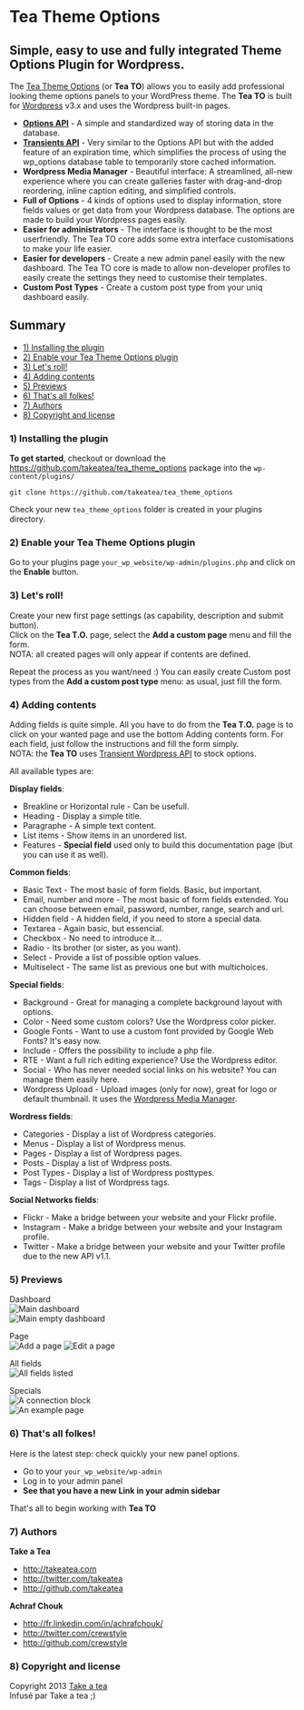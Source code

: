 # Tea Theme Options


## Simple, easy to use and fully integrated Theme Options Plugin for Wordpress.

The [Tea Theme Options](http://takeatea.github.com/tea_to_wp/) (or **Tea TO**) allows you to easily add professional looking theme options panels to your WordPress theme. The **Tea TO** is built for [Wordpress](http://wordpress.org "CMS Wordpress") v3.x and uses the Wordpress built-in pages.

+ [**Options API**](http://codex.wordpress.org/Options_API) - A simple and standardized way of storing data in the database.
+ [**Transients API**](http://codex.wordpress.org/Transients_API) - Very similar to the Options API but with the added feature of an expiration time, which simplifies the process of using the wp_options database table to temporarily store cached information.
+ **Wordpress Media Manager** - Beautiful interface: A streamlined, all-new experience where you can create galleries faster with drag-and-drop reordering, inline caption editing, and simplified controls.
+ **Full of Options** - 4 kinds of options used to display information, store fields values or get data from your Wordpress database. The options are made to build your Wordpress pages easily.
+ **Easier for administrators** - The interface is thought to be the most userfriendly. The Tea TO core adds some extra interface customisations to make your life easier.
+ **Easier for developers** - Create a new admin panel easily with the new dashboard. The Tea TO core is made to allow non-developer profiles to easily create the settings they need to customise their templates.
+ **Custom Post Types** - Create a custom post type from your uniq dashboard easily.  


## Summary

+ [1) Installing the plugin](#1-installing-the-plugin)
+ [2) Enable your Tea Theme Options plugin](#2-enable-your-tea-theme-options-plugin)
+ [3) Let's roll!](#3-lets-roll)
+ [4) Adding contents](#4-adding-contents)
+ [5) Previews](#5-previews)
+ [6) That's all folkes!](#6-thats-all-folkes)
+ [7) Authors](#7-authors)
+ [8) Copyright and license](#8-copyright-and-license)


### 1) Installing the plugin

**To get started**, checkout or download the https://github.com/takeatea/tea_theme_options package into the `wp-content/plugins/`

    git clone https://github.com/takeatea/tea_theme_options

Check your new `tea_theme_options` folder is created in your plugins directory.  


### 2) Enable your Tea Theme Options plugin

Go to your plugins page `your_wp_website/wp-admin/plugins.php` and click on the **Enable** button.


### 3) Let's roll!

Create your new first page settings (as capability, description and submit button).  
Click on the **Tea T.O.** page, select the **Add a custom page** menu and fill the form.  
NOTA: all created pages will only appear if contents are defined.

Repeat the process as you want/need :)
You can easily create Custom post types from the **Add a custom post type** menu: as usual, just fill the form.  


### 4) Adding contents

Adding fields is quite simple. All you have to do from the **Tea T.O.** page is to click on your wanted page and use the bottom Adding contents form. For each field, just follow the instructions and fill the form simply.  
NOTA: the **Tea TO** uses [Transient Wordpress API](http://codex.wordpress.org/Transients_API) to stock options.

All available types are:

**Display fields**:
+ Breakline or Horizontal rule - Can be usefull.
+ Heading - Display a simple title.
+ Paragraphe - A simple text content.
+ List items - Show items in an unordered list.
+ Features - **Special field** used only to build this documentation page (but you can use it as well).

**Common fields**:
+ Basic Text - The most basic of form fields. Basic, but important.
+ Email, number and more - The most basic of form fields extended. You can choose between email, password, number, range, search and url.
+ Hidden field - A hidden field, if you need to store a special data.
+ Textarea - Again basic, but essencial.
+ Checkbox - No need to introduce it...
+ Radio - Its brother (or sister, as you want).
+ Select - Provide a list of possible option values.
+ Multiselect - The same list as previous one but with multichoices.

**Special fields**:
+ Background - Great for managing a complete background layout with options.
+ Color - Need some custom colors? Use the Wordpress color picker.
+ Google Fonts - Want to use a custom font provided by Google Web Fonts? It's easy now.
+ Include - Offers the possibility to include a php file.
+ RTE - Want a full rich editing experience? Use the Wordpress editor.
+ Social - Who has never needed social links on his website? You can manage them easily here.
+ Wordpress Upload - Upload images (only for now), great for logo or default thumbnail. It uses the [Wordpress Media Manager](http://codex.wordpress.org/Version_3.5#Highlights).

**Wordress fields**:
+ Categories - Display a list of Wordpress categories.
+ Menus - Display a list of Wordpress menus.
+ Pages - Display a list of Wordpress pages.
+ Posts - Display a list of Wrdpress posts.
+ Post Types - Display a list of Wordpress posttypes.
+ Tags - Display a list of Wordpress tags.

**Social Networks fields**:
+ Flickr - Make a bridge between your website and your Flickr profile.
+ Instagram - Make a bridge between your website and your Instagram profile.
+ Twitter - Make a bridge between your website and your Twitter profile due to the new API v1.1.


### 5) Previews

Dashboard  
![Main dashboard](http://plugins.svn.wordpress.org/tea-theme-options/assets/screenshot-1.jpg)  
![Main empty dashboard](http://plugins.svn.wordpress.org/tea-theme-options/assets/screenshot-2.jpg)  

Page  
![Add a page](http://plugins.svn.wordpress.org/tea-theme-options/assets/screenshot-3.jpg)
![Edit a page](http://plugins.svn.wordpress.org/tea-theme-options/assets/screenshot-4.jpg)  

All fields  
![All fields listed](http://plugins.svn.wordpress.org/tea-theme-options/assets/screenshot-5.jpg)  

Specials  
![A connection block](http://plugins.svn.wordpress.org/tea-theme-options/assets/screenshot-6.jpg)  
![An example page](http://plugins.svn.wordpress.org/tea-theme-options/assets/screenshot-7.jpg)  


### 6) That's all folkes!

Here is the latest step: check quickly your new panel options.

+ Go to your `your_wp_website/wp-admin`
+ Log in to your admin panel
+ **See that you have a new Link in your admin sidebar**

That's all to begin working with **Tea TO**


### 7) Authors

**Take a Tea**

+ http://takeatea.com
+ http://twitter.com/takeatea
+ http://github.com/takeatea

**Achraf Chouk**

+ http://fr.linkedin.com/in/achrafchouk/
+ http://twitter.com/crewstyle
+ http://github.com/crewstyle


### 8) Copyright and license

Copyright 2013 [Take a tea](http://takeatea.com "Take a tea")  
Infusé par Take a tea ;)
